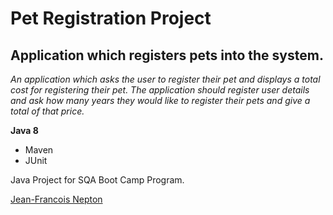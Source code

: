 # Pet Registration Project
## Application which registers pets into the system.

*An application which asks the user to register their pet and displays a total cost for registering their pet. The application should register user details and ask how many years they would like to register their pets and give a total of that price.*

**Java 8**

* Maven
* JUnit

Java Project for SQA Boot Camp Program. 

[Jean-Francois Nepton](http://sqasolution.com)

